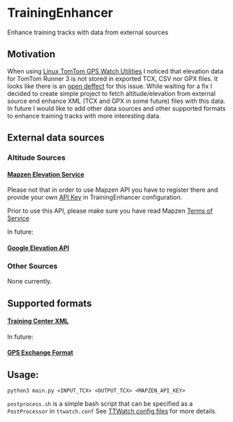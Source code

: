 # TrainingEnhancer
Enhance training tracks with data from external sources 

## Motivation
When using [Linux TomTom GPS Watch Utilities](https://github.com/ryanbinns/ttwatch) I noticed that elevation data for TomTom Runner 3 is not stored in exported TCX, CSV nor GPX files.  It looks like there is an [open deffect](https://github.com/ryanbinns/ttwatch/issues/100) for this issue. While waiting for a fix I decided to create simple project to fetch altitude/elevation from external source end enhance XML (TCX and GPX in some future) files with this data. In future I would like to add other data sources and other supported formats to enhance training tracks with more interesting data.

## External data sources
### Altitude Sources 
#### [Mapzen Elevation Service](https://mapzen.com/documentation/elevation/elevation-service/)
Please not that in order to use Mapzen API you have to register there and provide your own
[API Key](https://mapzen.com/documentation/overview/api-keys/) in TrainingEnhancer configuration.

Prior to use this API, please make sure you have read Mapzen [Terms of Service](https://mapzen.com/terms/)

In future:
#### [Google Elevation API](https://developers.google.com/maps/documentation/elevation/intro)

### Other Sources
None currently.

## Supported formats

#### [Training Center XML](https://en.wikipedia.org/wiki/Training_Center_XML)

In future:
#### [GPS Exchange Format](https://en.wikipedia.org/wiki/GPS_Exchange_Format)


## Usage:

`python3 main.py <INPUT_TCX> <OUTPUT_TCX> <MAPZEN_API_KEY>`

`postprocess.sh` is a simple bash script that can be specified as a `PostProcessor` in `ttwatch.conf` 
See [TTWatch config files](https://github.com/ryanbinns/ttwatch#config-files) for more details.

